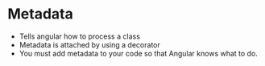 # Metadata

- Tells angular how to process a class
- Metadata is attached by using a decorator
- You must add metadata to your code so that Angular knows what to do.
